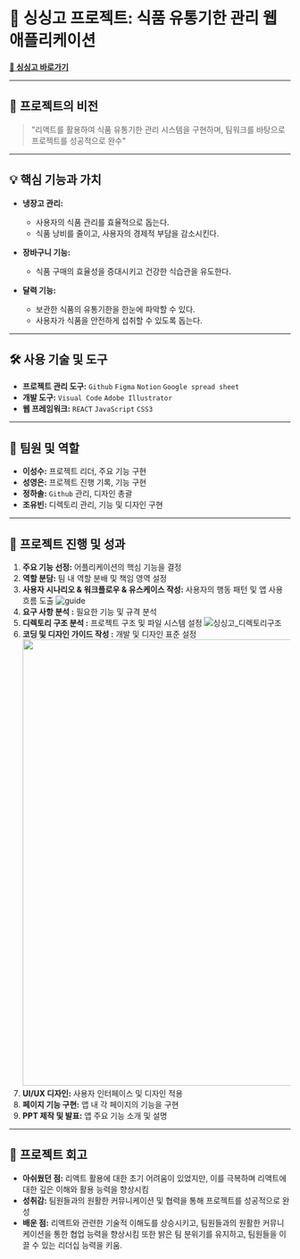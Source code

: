 # 🍅 싱싱고 프로젝트: 식품 유통기한 관리 웹 애플리케이션
[**🔗 싱싱고 바로가기**](https://sslee1210.github.io/singsinggo/)

---

## 🎯 프로젝트의 비전
> "리액트를 활용하여 식품 유통기한 관리 시스템을 구현하며, 팀워크를 바탕으로 프로젝트를 성공적으로 완수"

---

## 💡 핵심 기능과 가치

- **냉장고 관리:** 
  - 사용자의 식품 관리를 효율적으로 돕는다.
  - 식품 낭비를 줄이고, 사용자의 경제적 부담을 감소시킨다.
  
- **장바구니 기능:** 
  - 식품 구매의 효율성을 증대시키고 건강한 식습관을 유도한다.
  
- **달력 기능:** 
  - 보관한 식품의 유통기한을 한눈에 파악할 수 있다.
  - 사용자가 식품을 안전하게 섭취할 수 있도록 돕는다.

---

## 🛠 사용 기술 및 도구

- **프로젝트 관리 도구:** `Github` `Figma` `Notion` `Google spread sheet`
- **개발 도구:** `Visual Code` `Adobe Illustrator`
- **웹 프레임워크:** `REACT` `JavaScript` `CSS3`

---

## 👥 팀원 및 역할

- **이성수:** 프로젝트 리더, 주요 기능 구현
- **성영은:** 프로젝트 진행 기록, 기능 구현
- **정하솔:** `Github` 관리, 디자인 총괄
- **조유빈:** 디렉토리 관리, 기능 및 디자인 구현

---

## 🚀 프로젝트 진행 및 성과

1. **주요 기능 선정:** 어플리케이션의 핵심 기능을 결정
2. **역할 분담:** 팀 내 역할 분배 및 책임 영역 설정
3. **사용자 시나리오 & 워크플로우 & 유스케이스 작성:** 사용자의 행동 패턴 및 앱 사용 흐름 도출
   ![guide](https://github.com/sslee1210/singsinggo/assets/142865231/1a18a70f-b0d1-49e5-8f87-bd4ae4124b71)
4. **요구 사항 분석 :** 필요한 기능 및 규격 분석
5. **디렉토리 구조 분석 :** 프로젝트 구조 및 파일 시스템 설정
   ![싱싱고_디렉토리구조](https://github.com/sslee1210/singsinggo/assets/142865231/80138372-0c3f-4966-83d7-cae99d345f5c)
6. **코딩 및 디자인 가이드 작성 :** 개발 및 디자인 표준 설정
   <img src="https://github.com/sslee1210/singsinggo/assets/142865231/5ef7e00d-1a5b-4a03-a944-5c7908b1a044" width="800" height="auto"/>
7. **UI/UX 디자인:** 사용자 인터페이스 및 디자인 적용
8. **페이지 기능 구현:** 앱 내 각 페이지의 기능을 구현
9. **PPT 제작 및 발표:** 앱 주요 기능 소개 및 설명

---

## 🎈 프로젝트 회고

- **아쉬웠던 점:** 리액트 활용에 대한 초기 어려움이 있었지만, 이를 극복하며 리액트에 대한 깊은 이해와 활용 능력을 향상시킴
- **성취감:** 팀원들과의 원활한 커뮤니케이션 및 협력을 통해 프로젝트를 성공적으로 완성
- **배운 점:** 리액트와 관련한 기술적 이해도를 상승시키고, 팀원들과의 원활한 커뮤니케이션을 통한 협업 능력을 향상시킴 또한 밝은 팀 분위기를 유지하고, 팀원들을 이끌 수 있는 리더십 능력을 키움.
